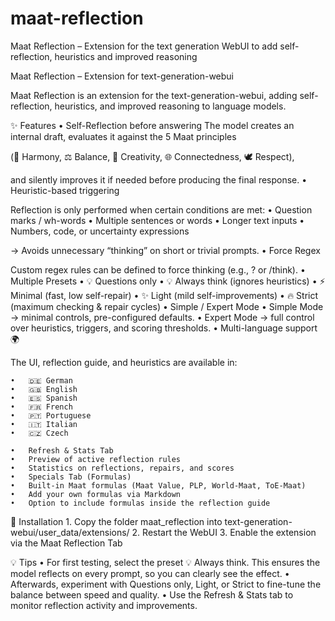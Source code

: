 # maat-reflection
Maat Reflection – Extension for the text generation WebUI to add self-reflection, heuristics and improved reasoning

Maat Reflection – Extension for text-generation-webui

Maat Reflection is an extension for the text-generation-webui, adding self-reflection, heuristics, and improved reasoning to language models.



✨ Features
	•	Self-Reflection before answering
The model creates an internal draft, evaluates it against the 5 Maat principles

(🌿 Harmony, ⚖️ Balance, 🎨 Creativity, 🌐 Connectedness, 🕊️ Respect),

and silently improves it if needed before producing the final response.
	•	Heuristic-based triggering
 
Reflection is only performed when certain conditions are met:
	•	Question marks / wh-words
	•	Multiple sentences or words
	•	Longer text inputs
	•	Numbers, code, or uncertainty expressions
 
→ Avoids unnecessary “thinking” on short or trivial prompts.
	•	Force Regex
 
Custom regex rules can be defined to force thinking (e.g., ? or /think).
	•	Multiple Presets
	•	💡 Questions only
	•	💡 Always think (ignores heuristics)
	•	⚡ Minimal (fast, low self-repair)
	•	✨ Light (mild self-improvements)
	•	🔥 Strict (maximum checking & repair cycles)
	•	Simple / Expert Mode
	•	Simple Mode → minimal controls, pre-configured defaults.
	•	Expert Mode → full control over heuristics, triggers, and scoring thresholds.
	•	Multi-language support 🌍

The UI, reflection guide, and heuristics are available in:

	•	🇩🇪 German
	•	🇬🇧 English
	•	🇪🇸 Spanish
	•	🇫🇷 French
	•	🇵🇹 Portuguese
	•	🇮🇹 Italian
	•	🇨🇿 Czech
 
	•	Refresh & Stats Tab
	•	Preview of active reflection rules
	•	Statistics on reflections, repairs, and scores
	•	Specials Tab (Formulas)
	•	Built-in Maat formulas (Maat Value, PLP, World-Maat, ToE-Maat)
	•	Add your own formulas via Markdown
	•	Option to include formulas inside the reflection guide


🚀 Installation
	1.	Copy the folder maat_reflection into text-generation-webui/user_data/extensions/
	2.	Restart the WebUI
	3.	Enable the extension via the Maat Reflection Tab


💡 Tips
	•	For first testing, select the preset 💡 Always think.
		This ensures the model reflects on every prompt, so you can clearly see the effect.
	•	Afterwards, experiment with Questions only, Light, or Strict to fine-tune the balance between speed and quality.
 	•	Use the Refresh & Stats tab to monitor reflection activity and improvements.
